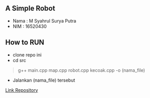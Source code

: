 ## A Simple Robot
- Nama : M Syahrul Surya Putra
- NIM : 16520430

## How to RUN
- clone repo ini
- cd src
> g++ main.cpp map.cpp robot.cpp kecoak.cpp -o (nama_file)
- Jalankan (nama_file) tersebut

[Link Repository](https://github.com/msyahrulsp/TuBes-URO)